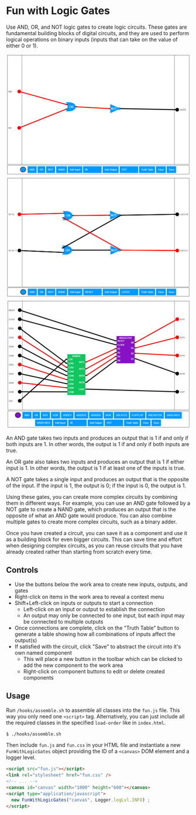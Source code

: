 # Fun with Logic Gates

Use AND, OR, and NOT logic gates to create logic circuits. These gates are fundamental 
building blocks of digital circuits, and they are used to perform logical operations 
on binary inputs (inputs that can take on the value of either 0 or 1).

<img src="/img/nor.png" alt="NOR" width="750px" />
<img src="/img/srlatch.png" alt="SR-Latch" width="750px" />
<img src="/img/4add_reg.png" alt="SR-Latch" width="750px" />

An AND gate takes two inputs and produces an output that is 1 if and only if both 
inputs are 1. In other words, the output is 1 if and only if both inputs are true.

An OR gate also takes two inputs and produces an output that is 1 if either input 
is 1. In other words, the output is 1 if at least one of the inputs is true.

A NOT gate takes a single input and produces an output that is the opposite of the 
input. If the input is 1, the output is 0; if the input is 0, the output is 1.

Using these gates, you can create more complex circuits by combining them in different 
ways. For example, you can use an AND gate followed by a NOT gate to create a NAND gate, 
which produces an output that is the opposite of what an AND gate would produce. You 
can also combine multiple gates to create more complex circuits, such as a binary adder.

Once you have created a circuit, you can save it as a component and use it as a building 
block for even bigger circuits. This can save time and effort when designing complex 
circuits, as you can reuse circuits that you have already created rather than starting 
from scratch every time.

## Controls

- Use the buttons below the work area to create new inputs, outputs, and gates 
- Right-click on items in the work area to reveal a context menu
- Shift+Left-click on inputs or outputs to start a connection
  - Left-click on an input or output to establish the connection
  - An output may only be connected to one input, but each input may be connected to multiple outputs
- Once connections are complete, click on the "Truth Table" button to generate a table showing how all combinations of inputs affect the output(s)
- If satisfied with the circuit, click "Save" to abstract the circuit into it's own named component
  - This will place a new button in the toolbar which can be clicked to add the new component to the work area
  - Right-click on component buttons to edit or delete created components

## Usage

Run `/hooks/assemble.sh` to assemble all classes into the `fun.js` file. This way you only need one `<script>` tag. Alternatively, you can just include all the required classes in the specified `load-order` like in `index.html`.

```bash
$ ./hooks/assemble.sh
```

Then include `fun.js` and `fun.css` in your HTML file and instantiate a new `FunWithLogicGates` object providing the ID of a `<canvas>` DOM element and a logger level.

```html
<script src="fun.js"></script>
<link rel="stylesheet" href="fun.css" />
<!-- ... -->
<canvas id="canvas" width="1000" height="600"></canvas>
<script type="application/javascript">
  new FunWithLogicGates("canvas", Logger.logLvl.INFO) ;
</script>
```
